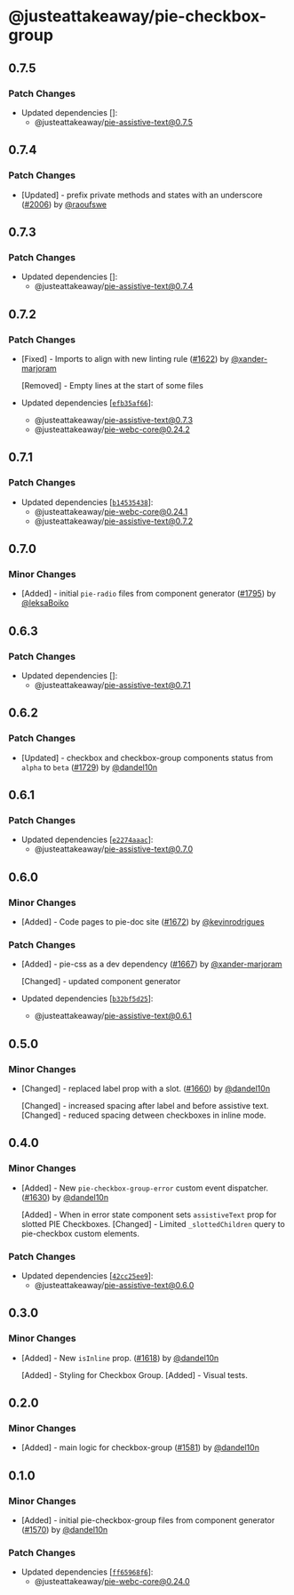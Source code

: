 # @justeattakeaway/pie-checkbox-group

## 0.7.5

### Patch Changes

- Updated dependencies []:
  - @justeattakeaway/pie-assistive-text@0.7.5

## 0.7.4

### Patch Changes

- [Updated] - prefix private methods and states with an underscore ([#2006](https://github.com/justeattakeaway/pie/pull/2006)) by [@raoufswe](https://github.com/raoufswe)

## 0.7.3

### Patch Changes

- Updated dependencies []:
  - @justeattakeaway/pie-assistive-text@0.7.4

## 0.7.2

### Patch Changes

- [Fixed] - Imports to align with new linting rule ([#1622](https://github.com/justeattakeaway/pie/pull/1622)) by [@xander-marjoram](https://github.com/xander-marjoram)

  [Removed] - Empty lines at the start of some files

- Updated dependencies [[`efb35af66`](https://github.com/justeattakeaway/pie/commit/efb35af6604ca86d0b39ec01421a376050698edf)]:
  - @justeattakeaway/pie-assistive-text@0.7.3
  - @justeattakeaway/pie-webc-core@0.24.2

## 0.7.1

### Patch Changes

- Updated dependencies [[`b14535438`](https://github.com/justeattakeaway/pie/commit/b14535438da533aeb9a5520c2a239203dafb0c9a)]:
  - @justeattakeaway/pie-webc-core@0.24.1
  - @justeattakeaway/pie-assistive-text@0.7.2

## 0.7.0

### Minor Changes

- [Added] - initial `pie-radio` files from component generator ([#1795](https://github.com/justeattakeaway/pie/pull/1795)) by [@leksaBoiko](https://github.com/leksaBoiko)

## 0.6.3

### Patch Changes

- Updated dependencies []:
  - @justeattakeaway/pie-assistive-text@0.7.1

## 0.6.2

### Patch Changes

- [Updated] - checkbox and checkbox-group components status from `alpha` to `beta` ([#1729](https://github.com/justeattakeaway/pie/pull/1729)) by [@dandel10n](https://github.com/dandel10n)

## 0.6.1

### Patch Changes

- Updated dependencies [[`e2274aaac`](https://github.com/justeattakeaway/pie/commit/e2274aaac986fcc288760a22a09e9b4d3b7822b3)]:
  - @justeattakeaway/pie-assistive-text@0.7.0

## 0.6.0

### Minor Changes

- [Added] - Code pages to pie-doc site ([#1672](https://github.com/justeattakeaway/pie/pull/1672)) by [@kevinrodrigues](https://github.com/kevinrodrigues)

### Patch Changes

- [Added] - pie-css as a dev dependency ([#1667](https://github.com/justeattakeaway/pie/pull/1667)) by [@xander-marjoram](https://github.com/xander-marjoram)

  [Changed] - updated component generator

- Updated dependencies [[`b32bf5d25`](https://github.com/justeattakeaway/pie/commit/b32bf5d257bb87da130194a9fe2ddf3ec93bced9)]:
  - @justeattakeaway/pie-assistive-text@0.6.1

## 0.5.0

### Minor Changes

- [Changed] - replaced label prop with a slot. ([#1660](https://github.com/justeattakeaway/pie/pull/1660)) by [@dandel10n](https://github.com/dandel10n)

  [Changed] - increased spacing after label and before assistive text.
  [Changed] - reduced spacing detween checkboxes in inline mode.

## 0.4.0

### Minor Changes

- [Added] - New `pie-checkbox-group-error` custom event dispatcher. ([#1630](https://github.com/justeattakeaway/pie/pull/1630)) by [@dandel10n](https://github.com/dandel10n)

  [Added] - When in error state component sets `assistiveText` prop for slotted PIE Checkboxes.
  [Changed] - Limited `_slottedChildren` query to pie-checkbox custom elements.

### Patch Changes

- Updated dependencies [[`42cc25ee9`](https://github.com/justeattakeaway/pie/commit/42cc25ee922dfd47c8cb36277ba4f4f7e749b828)]:
  - @justeattakeaway/pie-assistive-text@0.6.0

## 0.3.0

### Minor Changes

- [Added] - New `isInline` prop. ([#1618](https://github.com/justeattakeaway/pie/pull/1618)) by [@dandel10n](https://github.com/dandel10n)

  [Added] - Styling for Checkbox Group.
  [Added] - Visual tests.

## 0.2.0

### Minor Changes

- [Added] - main logic for checkbox-group ([#1581](https://github.com/justeattakeaway/pie/pull/1581)) by [@dandel10n](https://github.com/dandel10n)

## 0.1.0

### Minor Changes

- [Added] - initial pie-checkbox-group files from component generator ([#1570](https://github.com/justeattakeaway/pie/pull/1570)) by [@dandel10n](https://github.com/dandel10n)

### Patch Changes

- Updated dependencies [[`ff65968f6`](https://github.com/justeattakeaway/pie/commit/ff65968f61ef9c998662416f72c1b9999567d9f7)]:
  - @justeattakeaway/pie-webc-core@0.24.0
